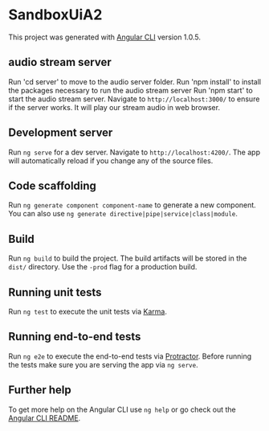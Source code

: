 # SandboxUiA2

This project was generated with [Angular CLI](https://github.com/angular/angular-cli) version 1.0.5.

## audio stream server
 Run 'cd server' to move to the audio server folder.
 Run 'npm install' to install the packages necessary to run the audio stream server
 Run 'npm start' to start the audio stream server.
 Navigate to `http://localhost:3000/` to ensure if the server works. It will play our stream audio in web browser.


## Development server

Run `ng serve` for a dev server. Navigate to `http://localhost:4200/`. The app will automatically reload if you change any of the source files.




















## Code scaffolding

Run `ng generate component component-name` to generate a new component. You can also use `ng generate directive|pipe|service|class|module`.

## Build

Run `ng build` to build the project. The build artifacts will be stored in the `dist/` directory. Use the `-prod` flag for a production build.

## Running unit tests

Run `ng test` to execute the unit tests via [Karma](https://karma-runner.github.io).

## Running end-to-end tests

Run `ng e2e` to execute the end-to-end tests via [Protractor](http://www.protractortest.org/).
Before running the tests make sure you are serving the app via `ng serve`.

## Further help

To get more help on the Angular CLI use `ng help` or go check out the [Angular CLI README](https://github.com/angular/angular-cli/blob/master/README.md).
